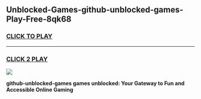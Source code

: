 
## Unblocked-Games-github-unblocked-games-Play-Free-8qk68
<h3>
<a href="https://premium76.site?title=github-unblocked-games&ref=18A1">CLICK TO PLAY</a></h3>
<hr>

<h3>
<a href="https://premium76.site?title=github-unblocked-games&ref=18A1">CLICK 2 PLAY</a>
  
</h3>

<a href="https://premium76.site?title=github-unblocked-games&ref=18A1"><img src="https://clearcache.store/games.png"></a>


**github-unblocked-games games unblocked: Your Gateway to Fun and Accessible Online Gaming**
